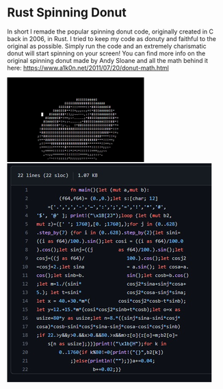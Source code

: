 # Rust Spinning Donut
In short I remade the popular spinning donut code, originally created in C back in 2006, in Rust. I tried to keep my code as donuty and faithful to the original as possible.
Simply run the code and an extremely charismatic donut will start spinning on your screen!
You can find more info on the original spinning donut made by Andy Sloane and all the math behind it here: https://www.a1k0n.net/2011/07/20/donut-math.html

![the code running](https://github.com/Montevani/Spinning-Donut/blob/master/DonutGif.gif)![the actual code](https://github.com/Montevani/Spinning-Donut/blob/master/DonutCode.jpg?raw=true)
